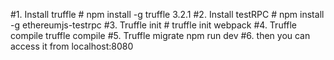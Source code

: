 #1. Install truffle #
    npm install -g truffle 3.2.1
#2. Install testRPC #
    npm install -g ethereumjs-testrpc
#3. Truffle init #
    truffle init webpack
#4. Truffle compile
    truffle compile
#5. Truffle migrate
    npm run dev
#6. then you can access it from localhost:8080
